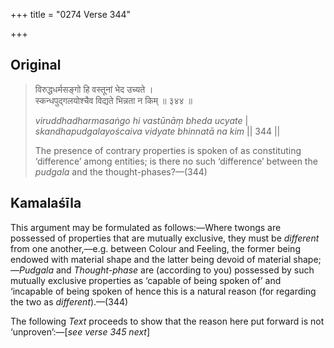 +++
title = "0274 Verse 344"

+++
## Original 
>
> विरुद्धधर्मसङ्गो हि वस्तूनां भेद उच्यते ।  
> स्कन्धपुद्गलयोश्चैव विद्यते भिन्नता न किम् ॥ ३४४ ॥ 
>
> *viruddhadharmasaṅgo hi vastūnāṃ bheda ucyate* \|  
> *skandhapudgalayoścaiva vidyate bhinnatā na kim* \|\| 344 \|\| 
>
> The presence of contrary properties is spoken of as constituting ‘difference’ among entities; is there no such ‘difference’ between the *pudgala* and the thought-phases?—(344)



## Kamalaśīla

This argument may be formulated as follows:—Where twongs are possessed of properties that are mutually exclusive, they must be *different* from one another,—e.g. between Colour and Feeling, the former being endowed with material shape and the latter being devoid of material shape;—*Pudgala* and *Thought-phase* are (according to you) possessed by such mutually exclusive properties as ‘capable of being spoken of’ and ‘incapable of being spoken of hence this is a natural reason (for regarding the two as *different*).—(344)

The following *Text* proceeds to show that the reason here put forward is not ‘unproven’:—[*see verse 345 next*]


